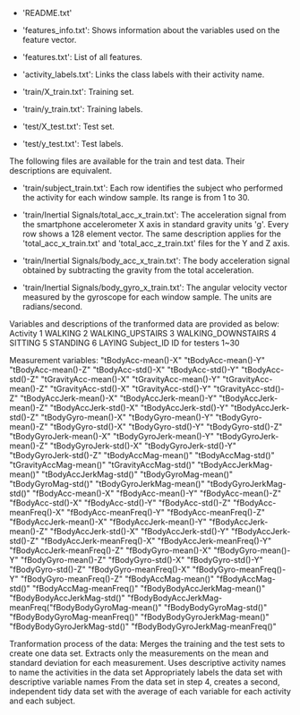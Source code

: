 - 'README.txt'

- 'features_info.txt': Shows information about the variables used on the feature vector.

- 'features.txt': List of all features.

- 'activity_labels.txt': Links the class labels with their activity name.

- 'train/X_train.txt': Training set.

- 'train/y_train.txt': Training labels.

- 'test/X_test.txt': Test set.

- 'test/y_test.txt': Test labels.

The following files are available for the train and test data. Their descriptions are equivalent. 

- 'train/subject_train.txt': Each row identifies the subject who performed the activity for each window sample. Its range is from 1 to 30. 

- 'train/Inertial Signals/total_acc_x_train.txt': The acceleration signal from the smartphone accelerometer X axis in standard gravity units 'g'. Every row shows a 128 element vector. The same description applies for the 'total_acc_x_train.txt' and 'total_acc_z_train.txt' files for the Y and Z axis. 

- 'train/Inertial Signals/body_acc_x_train.txt': The body acceleration signal obtained by subtracting the gravity from the total acceleration. 

- 'train/Inertial Signals/body_gyro_x_train.txt': The angular velocity vector measured by the gyroscope for each window sample. The units are radians/second. 

Variables and descriptions of the tranformed data are provided as below:
Activity
  1 WALKING
  2 WALKING_UPSTAIRS
  3 WALKING_DOWNSTAIRS
  4 SITTING
  5 STANDING
  6 LAYING
Subject_ID
ID for testers 1~30

Measurement variables:
  "tBodyAcc-mean()-X"               "tBodyAcc-mean()-Y"              "tBodyAcc-mean()-Z"               "tBodyAcc-std()-X"   "tBodyAcc-std()-Y"                "tBodyAcc-std()-Z"    "tGravityAcc-mean()-X"            "tGravityAcc-mean()-Y"          "tGravityAcc-mean()-Z"            "tGravityAcc-std()-X"  "tGravityAcc-std()-Y"             "tGravityAcc-std()-Z"          "tBodyAccJerk-mean()-X"           "tBodyAccJerk-mean()-Y"          "tBodyAccJerk-mean()-Z"           "tBodyAccJerk-std()-X" "tBodyAccJerk-std()-Y"            "tBodyAccJerk-std()-Z" "tBodyGyro-mean()-X"              "tBodyGyro-mean()-Y"           "tBodyGyro-mean()-Z"              "tBodyGyro-std()-X"   "tBodyGyro-std()-Y"               "tBodyGyro-std()-Z"             "tBodyGyroJerk-mean()-X"          "tBodyGyroJerk-mean()-Y"         "tBodyGyroJerk-mean()-Z"         "tBodyGyroJerk-std()-X" "tBodyGyroJerk-std()-Y"           "tBodyGyroJerk-std()-Z" "tBodyAccMag-mean()"              "tBodyAccMag-std()"         "tGravityAccMag-mean()"           "tGravityAccMag-std()" "tBodyAccJerkMag-mean()"          "tBodyAccJerkMag-std()"        "tBodyGyroMag-mean()"             "tBodyGyroMag-std()"    "tBodyGyroJerkMag-mean()"         "tBodyGyroJerkMag-std()"       "fBodyAcc-mean()-X"               "fBodyAcc-mean()-Y"   "fBodyAcc-mean()-Z"               "fBodyAcc-std()-X"               "fBodyAcc-std()-Y"                "fBodyAcc-std()-Z"      "fBodyAcc-meanFreq()-X"           "fBodyAcc-meanFreq()-Y"       "fBodyAcc-meanFreq()-Z"           "fBodyAccJerk-mean()-X"          "fBodyAccJerk-mean()-Y"           "fBodyAccJerk-mean()-Z"           "fBodyAccJerk-std()-X"            "fBodyAccJerk-std()-Y" "fBodyAccJerk-std()-Z"         "fBodyAccJerk-meanFreq()-X"       "fBodyAccJerk-meanFreq()-Y"       "fBodyAccJerk-meanFreq()-Z"      "fBodyGyro-mean()-X"  "fBodyGyro-mean()-Y"              "fBodyGyro-mean()-Z"              "fBodyGyro-std()-X"    "fBodyGyro-std()-Y"            "fBodyGyro-std()-Z"               "fBodyGyro-meanFreq()-X"          "fBodyGyro-meanFreq()-Y"      "fBodyGyro-meanFreq()-Z"  "fBodyAccMag-mean()"              "fBodyAccMag-std()"               "fBodyAccMag-meanFreq()"    "fBodyBodyAccJerkMag-mean()"      "fBodyBodyAccJerkMag-std()"       "fBodyBodyAccJerkMag-meanFreq("fBodyBodyGyroMag-mean()" "fBodyBodyGyroMag-std()"          "fBodyBodyGyroMag-meanFreq()"     "fBodyBodyGyroJerkMag-mean()"  "fBodyBodyGyroJerkMag-std()"     "fBodyBodyGyroJerkMag-meanFreq()"

Tranformation process of the data:
Merges the training and the test sets to create one data set.
Extracts only the measurements on the mean and standard deviation for each measurement.
Uses descriptive activity names to name the activities in the data set
Appropriately labels the data set with descriptive variable names
From the data set in step 4, creates a second, independent tidy data set with the average of each variable for each activity and each subject.
